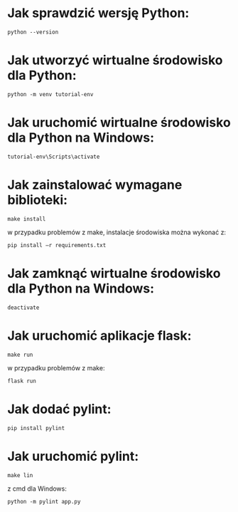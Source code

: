 # Jak sprawdzić wersję Python:

```
python --version
```

# Jak utworzyć wirtualne środowisko dla Python: 

```
python -m venv tutorial-env
```

# Jak uruchomić wirtualne środowisko dla Python na Windows:

```
tutorial-env\Scripts\activate
```

# Jak zainstalować wymagane biblioteki: 

```
make install
```

w przypadku problemów z make, instalacje środowiska można wykonać z:

```
pip install –r requirements.txt
```


# Jak zamknąć wirtualne środowisko dla Python na Windows:

```
deactivate
```

# Jak uruchomić aplikacje flask:

```
make run 
```

w przypadku problemów z make:

```
flask run
```

# Jak dodać pylint:

```
pip install pylint
```

# Jak uruchomić pylint:

```
make lin
```

z cmd dla Windows:
```
python -m pylint app.py
```